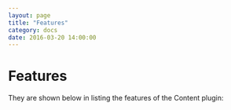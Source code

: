 ```yaml
---
layout: page
title: "Features"
category: docs
date: 2016-03-20 14:00:00
---
```


# Features

They are shown below in listing the features of the Content plugin: